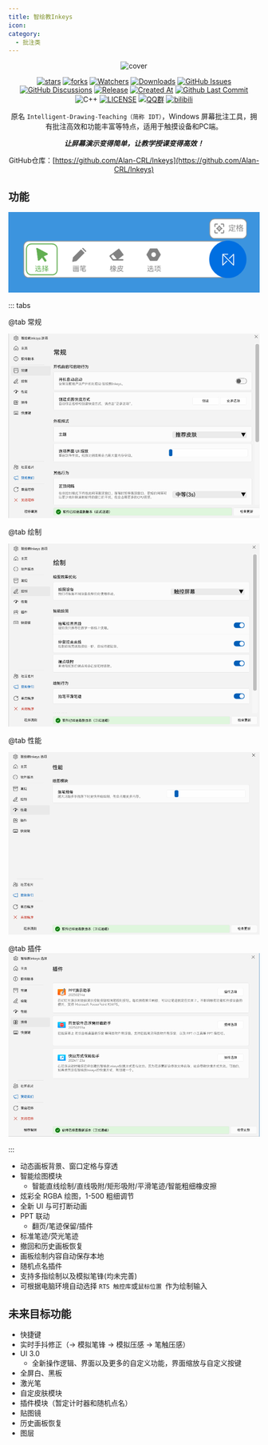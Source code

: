 ```yaml
---
title: 智绘教Inkeys
icon: 
category:
  - 批注类
---
```


<div align="center">

![cover](https://gh.llkk.cc/https://raw.githubusercontent.com/Alan-CRL/Inkeys/main/GithubRes/cover2.png)

[![stars](https://img.shields.io/github/stars/Alan-CRL/Inkeys?label=Stars)](https://github.com/Alan-CRL/Inkeys) [![forks](https://img.shields.io/github/forks/Alan-CRL/Inkeys?label=Forks)](https://github.com/Alan-CRL/Inkeys) [![Watchers](https://img.shields.io/github/watchers/Alan-CRL/Inkeys?style=social)](https://github.com/Alan-CRL/Inkeys/watchers) [![Downloads](https://img.shields.io/github/downloads/Alan-CRL/Inkeys/total?style=social&label=Downloads&logo=github)](https://github.com/Alan-CRL/Inkeys/releases/latest) [![GitHub Issues](https://img.shields.io/github/issues-search/Alan-CRL/Inkeys?query=is%3Aopen&style=flat&logo=github&label=Issues&color=%233fb950)](https://github.com/Alan-CRL/Inkeys/issues) [![GitHub Discussions](https://img.shields.io/github/discussions/Alan-CRL/Inkeys?style=flat&logo=Github&label=Discussions)](https://github.com/Alan-CRL/Inkeys/discussions) [![Release](https://img.shields.io/github/v/release/Alan-CRL/Inkeys?style=flat&color=%233fb950&label=正式版)](https://github.com/Alan-CRL/Inkeys/releases/latest) [![Created At](https://img.shields.io/github/created-at/Alan-CRL/Inkeys)](https://github.com/Alan-CRL/Inkeys) [![Github Last Commit](https://img.shields.io/github/last-commit/Alan-CRL/Inkeys)](https://github.com/Alan-CRL/Inkeys/commits/main) ![C++](https://img.shields.io/badge/C%2B%2B-00599C?logo=c%2B%2B&logoColor=white&style=flat) [![LICENSE](https://img.shields.io/badge/License-GPL--3.0-red.svg "LICENSE")](https://github.com/Alan-CRL/Inkeys/blob/main/LICENSE) [![QQ群](https://img.shields.io/badge/-QQ%E7%BE%A4%EF%BD%9C618720802-blue?style=flat&logo=QQ)](https://qm.qq.com/q/iEDzSL0Wn) [![bilibili](https://img.shields.io/badge/-UP%E4%B8%BB%EF%BD%9Calan--CRL-%23FB7299?style=flat&logo=bilibili)](https://space.bilibili.com/1330313497)

原名 `Intelligent-Drawing-Teaching（简称 IDT）`，Windows 屏幕批注工具，拥有批注高效和功能丰富等特点，适用于触摸设备和PC端。

***让屏幕演示变得简单，让教学授课变得高效！***

GitHub仓库：[https://github.com/Alan-CRL/Inkeys](https://github.com/Alan-CRL/Inkeys)

<SiteInfo
  name="智绘教Inkeys 官网"
  desc="网站正在建设中"
  url="https://www.inkeys.top/"
  logo="https://gh.llkk.cc/https://raw.githubusercontent.com/Alan-CRL/Inkeys/main/GithubRes/logo.png"
  repo="https://github.com/Alan-CRL/Inkeys"
  preview="images/inkeys.png"
/>

</div>

<BiliBili bvid="BV1Tz421z72e" />

## 功能

![screen](images/screen.png)

::: tabs

@tab 常规

![常规](images/常规.png)

@tab 绘制

![绘制](images/绘制.png)

@tab 性能

![性能](images/性能.png)

@tab 插件
![插件](images/插件.png)

:::

- 动态画板背景、窗口定格与穿透
- 智能绘图模块
  - 智能直线绘制/直线吸附/矩形吸附/平滑笔迹/智能粗细橡皮擦
- 炫彩全 RGBA 绘图，1-500 粗细调节
- 全新 UI 与可打断动画
- PPT 联动
  - 翻页/笔迹保留/插件
- 标准笔迹/荧光笔迹
- 撤回和历史画板恢复
- 画板绘制内容自动保存本地
- 随机点名插件
- 支持多指绘制以及模拟笔锋(均未完善)
- 可根据电脑环境自动选择 `RTS 触控库`或`鼠标位置 `作为绘制输入

## 未来目标功能
- 快捷键
- 实时手抖修正（-> 模拟笔锋 -> 模拟压感 -> 笔触压感）
- UI 3.0
  - 全新操作逻辑、界面以及更多的自定义功能，界面缩放与自定义按键
- 全屏白、黑板
- 激光笔
- 自定皮肤模块
- 插件模块（暂定计时器和随机点名）
- 贴图镜
- 历史画板恢复
- 图层
